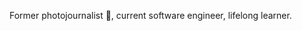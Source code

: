 Former photojournalist 🎥, current software engineer, lifelong learner.

<!---
joshreed104/joshreed104 is a ✨ special ✨ repository because its `README.md` (this file) appears on your GitHub profile.
You can click the Preview link to take a look at your changes.
--->
